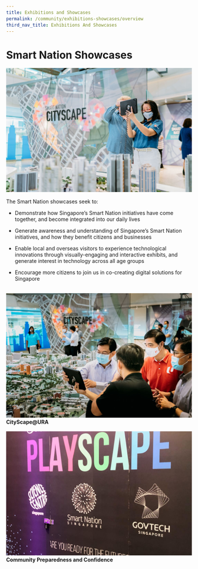 ```yaml
---
title: Exhibitions and Showcases
permalink: /community/exhibitions-showcases/overview
third_nav_title: Exhibitions And Showcases
---
```



# Smart Nation Showcases
![Alt text for image on Isomer site](/images/community/Cityscape-06.jpg)

The Smart Nation showcases seek to:

* Demonstrate how Singapore’s Smart Nation initiatives have come together, and become integrated into our daily lives

* Generate awareness and understanding of Singapore’s Smart Nation initiatives, and how they benefit citizens and businesses

* Enable local and overseas visitors to experience technological innovations through visually-engaging and interactive exhibits, and generate interest in technology across all age groups

* Encourage more citizens to join us in co-creating digital solutions for Singapore

<br>
<div class="row">  
  <div class="col"> 
    <a href="/community/exhibitions/cityscape"><img src="/images/community/Cityscape-01.jpeg"></a><br>
    <div class="header"><b>CityScape@URA</b></div><br>
  </div>
  	<div class="col"> 
      <a href="/community/exhibitions/sn-playscape">  <img src="/images/community/Playscape-coming-soon-02.jpg"></a><br>
      <div class="header"><b>Community Preparedness and Confidence</b></div>  <br>
  </div>
 </div>

